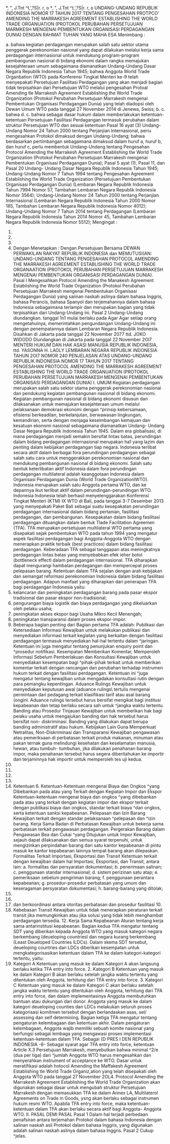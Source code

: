  *, ", J.Tnt ^t,',?S|r. r, o *, ", J.Tnt ^t,',?S|r. r, o UNDANG-UNDANG REPUBLIK INDONESIA NOMOR 17 TAHUN 2017 TENTANG PENGESAHAN PROTPCO' AMENDING THE MARRAKESH AGREEMENT ESTABLISHING THE WORLD TRADE ORGANUATION (PROTOKOL PERUBAHAN PERSETUJUAN MARMKESH MENGENAI PEMBENTUKAN ORGANISASI PERDAGANGAN DUNIA)
DENGAN RAHMAT TUHAN YANG MAHA ESA
Menimbang :

a. bahwa kegiatan perdagangan merupakan salah satu sektor utama penggerak perekonomian nasional yang dapat dilakukan melalui kerja sama perdagangan internasional untuk mendukung program-program pembangunan nasional di bidang ekonomi dalam rangka memajukan kesejahteraan umum sebagaimana diamanatkan Undang-Undang Dasar Negara Republik Indonesia Tahun 1945; bahwa Anggota World Trade Organbation (WTO) pada Konferensi Tingkat Menteri ke-9 telah menyepakati Persetujuan Fasilitasi Perdagangan yang akan menjadi bagian tidak terpisahkan dari Persetujuan WTO melalui pengesahan Protoal Amending tle Marrakesh Agreement Establishing the World Trade Organization (Protokol Perubahan Persetujuan Marrakesh mengenai Pembentukan Organisasi Perdagangan Dunia) yang telah diadopsi oleh Dewan Umum WTO pada tanggal 27 November 2014 di Jenewa, Swiss;
b.
c. bahwa d.
c. bahwa sebagai dasar hukum dalam memberlakukan ketentuan-ketentuan Persetujuan Fasilitasi Perdagangan termasuk perubahan dalam struktur Persetujuan WTO dan sesuai ketentuan Pasal 16 ayat (3) Undang-Undang Nomor 24 Tahun 2000 tentang Perjanjian Internasional, periu mengesahkan Protokol dimaksud dengan Undang-Undang; bahwa berdasarkan pertimbangan sebagaimana dimaksud dalam huruf a, huruf b, dan huruf c, perlu membentuk Undang-Undang tentang Pengesahan Protocol Amending the Marrakesh Agreement Establishing tlw World Trade Organization (Protokol Perubahan Persetujuan Marrakesh mengenai Pembentukan Organisasi Perdagangan Dunia); Pasal 5 ayat (1), Pasal 11, dan Pasal 20 Undang- Undang Dasar Negara Republik Indonesia Tahun 1945; Undang-Undang Nomor 7 Tahun 1994 tentang Pengesahan Agreement Establishing tlw World Trade Organization (Persetujuan Pembentukan Organisasi Perdagangan Dunia) (Lembaran Negara Republik Indonesia Tahun 7994 Nomor 57, Tambahan Lembaran Negara Republik Indonesia Nomor 3564); Undang-Undang Nomor 24 Tahun 2000 tentang Perjanjian Internasional (Lembaran Negara Republik Indonesia Tahun 2000 Nomor 185, Tambahan Lembaran Negara Republik Indonesia Nomor 4012); Undang-Undang Nomor 7 Tahun 2014 tentang Perdagangan (Lembaran Negara Republik Indonesia Tahun 2014 Nomor 45, Tambahan Lembaran Negara Republik Indonesia Nomor 5512);
Mengingat :

1.
2.
3.
4. Dengan Menetapkan : Dengan Persetujuan Bersama DEWAN PERWAKILAN RAKYAT REPUBLIK INDONESIA dan MEMUTUSI(AN: UNDANG-UNDANG TENTANG PENGESAHAN PROTOCOL AMENDING THE MARRAKESH AGREEMENT ESTABLISHING THE WORLD TRADE ORGANAATION (PROTOKOL PERUBAHAN PERSETUJUAN MARRAKESH MENGENAI PEMBENTUKAN ORGANISASI PERDAGANGAN DUNIA).
Pasal I
Mengesahkan Protocol Amending the Manakesh Agreement Establishing the World Trade Organization (Protokol Perubahan Persetujuan Marrakesh mengenai Pembentukan Organisasi Perdagangan Dunia) yang saiinan naskah aslinya dalam bahasa Inggris, bahasa Perancis, bahasa Spanyol dan terjemahannya dalam bahasa Indonesia sebagaimana terlampir dan merupakan bagian yang tidak terpisahkan dari Undang-Undang ini.
Pasal 2
Undang-Undang diundangkan. tanggal 1n1 mulai berlaku pada Agar
Agar setiap orang mengetahuinya, memerintahkan pengundangan Undang-Undang ini dengan penempatannya dalam Lembaran Negara Republik Indonesia. Disahkan di Jakarta pada tanggal 22 November 2077 ttd. JOKO WIDODO Diundangkan di Jakarta pada tanggal 22 November 2Ol7 MENTERI HUKUM DAN HAK ASASI MANUSIA REPUBLIK INDONESIA, ttd. YASONNA H. LAOLY LEMBARAN NEGARA REPUBLIK INDONESIA TAHUN 2OI7 NOMOR 240 PENJELASAN ATAS UNDANG-UNDANG REPUBLIK INDONESIA NOMOR 17 TAHUN 2017 TENTANG PENGESAHAN PROTOCOL AMENDING THE MARRAKESH AGREEMENT ESTABLISHING THE WORLD TRADE ORGANUATION (PROTOKOL PERUBAHAN PERSETUJUAN MARRAKESH MENGENAI PEMBENTUKAN ORGANISASI PERDAGANGAN DUNIA) I. UMUM Kegiatan perdagangan merupakan salah satu sektor utama penggerak perekonomian nasionai dan pendukung kegiatan pembangunan nasional di bidang ekonomi. Kegiatan pembangunan nasional di bidang ekonomi disusun dan dilaksanakan untuk memajukan kesejahteraan umum melalui pelaksanaan demokrasi ekonomi dengan ^prinsip kebersamaan, efisiensi berkeadilan, berkelanjutan, berwawasan lingkungan, kemandirian, serta dengan menjaga keseimbangan kemajuan dan kesatuan ekonomi nasional sebagaimana diamanatkan Undang- Undang Dasar Negara Republik Indonesia Tahun 1945. Dalam era globalisasi, di mana perdagangan menjadi semakin bersifat lintas batas, perundingan dalam bidang perdagangan internasional merupakan ha1 yang lazim dan penting dalam kebijakan perdagangan tiap negara. Indonesia terlibat secara aktif dalam berbagai fora perundingan perdagangan sebagai salah satu cara untuk menggerakkan perekonomian nasional dan mendukung pembangunan nasional di bidang ekonomi. Salah satu bentuk keterlibatan aktif Indonesia dalam fora perundingan perdagangan multilateral adalah keanggotaan Indonesia dalam Organisasi Perdagangan Dunia (World Trade OrganizationlWTO). Indonesia merupakan salah satu Anggota pertama WTO, dan ke depannya ikut terlibat aktif dalam perundingan-perundingan WTO. Indonesia Indonesia telah berhasil menyelenggarakan Konferensi Tingkat Menteri (KTM) IX WTO di Bali, pada tanggai 3-7 Desember 2013 yang menyepakati Paket Bali sebagai suatu kesepakatan perundingan perdagangan internasional dalam bidang pertanian, fasilitasi perdagangan, dan pembangunan. Kesepakatan dalam bidang fasilitasi perdagangan dituangkan dalam bentuk Tlade Facilitation Agreemen (TFA). TFA merupakan persetujuan multilateral WTO pertama yang disepakati sejak pembentukan WTO pada tahun 1994 yang mengatur aspek fasilitasi perdagangan bagi Anggota-Anggota WTO dengan menerapkan praktik terbaik (best practices) dalam bidang fasilitasi perdagangan. Keberadaan TFA sebagai tanggapan atas meningkatnya perdagangan lintas batas yang menyebabkan efek ieher botol (bottleneck effectl dalam perdagangan internasional. TFA diharapkan dapat mengurangi hambatan perdagangan dan mempercepat proses pelepasan barang. Ketentuan dalam TFA sejalan dengan arah kebijakan dan semangat reformasi perekonomian Indonesia dalam bidang fasilitasi perdagangan. Adapun manfaat yang diharapkan dari penerapan TFA bagi perdagangan Indonesia yaitu:
1. kelancaran dan peningkatan perdagangan barang pada pasar ekspor tradisional dan pasar ekspor non-tradisional;
2. pengurangan biaya logistik dan biaya perdagangan yang dikeluarkan oleh pelaku usaha;
3. peningkatan akses ekspor bagi Usaha Mikro Kecil Menengah;
4. peningkatan transparansi dalam proses ekspor-impor.
1. Beberapa bagian penting dari Bagian pertama TFA adalah: Publikasi dan Ketersediaan Informasi Kewajiban untuk melakukan publikasi dan menyediakan informasi terkait kegiatan yang berkaitan dengan fasilitasi perdagangan termasuk menyediakan hal-hal tertentu dalam ^jaringan. Ketentuan ini juga mengatur tentang penunjukan enquiry point dan ^prosedur notifikasi. Kesempatan Memberikan Komentar, Memperoleh Informasi Sebelum Pemberlakuan dan Konsultasi Kewajiban untuk menyediakan kesempatan bagi ^pihak-pihak terkait untuk memberikan komentar terkait dengan rancangan dan perubahan terhadap instrumen hukum terkait dengan fasilitasi perdagangan. Ketentuan ini ^juga mengatur tentang kewajiban untuk mengadakan konsultasi rutin dengan para pemangku kepentingan. Aduance Rulings Kewajiban untuk menyediakan keputusan awal (aduance rulings\ tertulis mengenai permintaan dari pedagang terkait klasifikasi tarif atau asal barang (onginl. Aduance rulings tersebut harus bersifat mengikat bagi institusi kepabeanan dan tetap berlaku secara sah untuk ^jangka waktu tertentu. Banding atau Prosedur Tinjauan Kewajiban untuk memberikan hak bagi peiaku usaha untuk mengajukan banding dan hak tersebut harus bersifat non- diskriminasi. Banding yang dilakukan dapat berupa banding administratif atau hukum. Kebijakan Lain Guna Memperkuat Netralitas, Non-Diskriminasi dan Transparansi Kewajiban pengawasan atau pemeriksaan di perbatasan terkait produk makanan, minuman atau pakan ternak guna melindungi kesehatan dan keselamatan manusia, hewan, atau tumbuh- tumbuhan, jika dilakukan penahanan barang impor, maka penahanan tersebut harus segera diberitahukan ke importir dan terjaminnya hak importir untuk memperoleh tes uji kedua.
2.
3.
4.
5.
6. Ketentuan 6. Ketentuan-Ketentuan mengenai Biaya dan Ongkos ^yang Dibebankan pada atau yang Terkait dengan Kegiatan Impor dan Ekspor Ketentuan-ketentuan mengenai biaya dan ongkos ^yang dibebankan pada atau yang terkait dengan kegiatan impor dan ekspor terkait dengan publikasi biaya dan ongkos, standar terkait biaya ^dan ongkos, serta ketentuan sanksi kepabeanan. Pelepasan dan Izin Barang Kewajiban terkait dengan standar pelaksanaan ^pelepasan dan ^izin barang. Kerja Sama Badan di Perbatasan Kewajiban untuk bekerja sama perbatasan terkait pengawasan perdagangan. Pergerakan Barang dalam Pengawasan Bea dan Cukai ^yang Ditujukan untuk Impor Kewajiban, sejauh dapat dilaksanakan dan semua syarat terpenuhi, untuk mengizinkan perpindahan barang dari satu kantor kepabeanan di pintu masuk ke kantor kepabeanan lainnya tempat barang akan dilepaskan. Formalitas Terkait Importasi, Eksportasi dan Transit Ketentuan terkait dengan kewajiban dalam hal Importasi, Eksportasi, dan Transit, antara lain:
a. formalitas dan persyaratan dokumentasi;
b. penerimaan salinan;
c. penggunaan standar internasional;
d. sistem perizinan satu atap;
e. pemeriksaan sebelum pengiriman barang;
f. penggunaan perantara kepabeanan;
g. prosedur-prosedur perbatasan yang umum dan keseragaman persyaratan dokumentasi;
h. barang-barang yang ditolak;
7.
8.
9. dan berkoordinasi antara otoritas perbatasan dan prosedur fasilitasi 10.
11. Kebebasan Transit Kewajiban untuk tidak menerapkan peraturan terkait transit jika memungkinkan atau jika solusi yang tidak lebih menghambat perdagangan tersedia. 12. Kerja Sama Kepabeanan Aturan tentang kerja sama antarinstitusi kepabeanan. Bagian kedua TFA mengatur tentang SDT yang diberikan kepada Anggota WTO yang masuk kategori negara berkembang (deueloping countriesl dan negara kurang berkembang (Least Deueloped Countries ILDCs). Dalam skema SDT tersebut, deueloping countries dan LDCs diberikan kesempatan untuk mengkategorisasikan ketentuan dalam TFA ke dalam kategori-kategori tertentu, yaitu:
1. Kategori A Ketentuan yang masuk ke dalam Kategori A akan langsung berlaku ketika TFA entry into force. 2. Kategori B Ketentuan yang masuk ke dalam Kategori B akan berlaku setelah jangka waktu tertentu yang ditentukan oleh Anggota, terhitung dari TFA entry into force. 3. Kategori C Ketentuan yang masuk ke dalam Kategori C akan berlaku setelah jangka waktu tertentu yang ditentukan oleh Anggota, terhitung dari TFA entry into force, dan dalam implementasinya Anggota membutuhkan bantuan atau dukungan dari donor. Anggota yang masuk ke dalam kategori deueloping counties dan LDCs melakukan seluruh proses kategorisasi komitmen tersebut dengan berlandaskan asas, sel/ assessing dan self determining. Bagian ketiga TFA mengatur tentang pengaturan kelembagaan dan ketentuan akhir. Dalam pengaturan kelembagaan, Anggota wajib memiliki sebuah komite nasional yang berfungsi sebagai lembaga yang mengawasi proses implementasi ketentuan-ketentuan dalam TFA. Sebagai {D PRES I DEN REPUBLIK INDONESIA -6- Sebagai syarat agar TFA entry into force, ketentuan Article X.3 Persetujuan Marrakesh, menyebutkan bahwa minimal ^2/e (dua per tiga) dari ^jumlah Anggota WTO harus mengesahkan dan menyerahkan instrument of acceptance ke WTO. Dasar untuk meratifikasi adalah hotocol Amending the Maffakesh Agreement Establishing tle World Trade Organiz,ation yang telah disepakati oleh Anggota WTO pada tanggal 27 November 2OL4. Protocol Amending the Marrakesh Agreement Establishing the World Trade Organization akan digunakan sebagai dasar untuk mengubah struktur Persetujuan Marrakesh dengan memasukkan TFA ke dalam Annex LA, Multilaterol Agreements on Trade in Goods, ysng akan berlaku sebagai instrumen hukum resmi WTO. Apabila TFA entry into force, maka ketentuan-ketentuan dalam TFA akan berlaku secara aktif bagi Anggota- Anggota WTO. II. PASAL DEMI PASAL Pasal 1 Dalam hal terjadi perbedaan penafsiran antara terjemahan Protokol dalam bahasa Indonesia dengan salinan naskah asli Protokol dalam bahasa Inggris, yang digunakan adalah salinan naskah aslinya dalam bahasa Inggris. Pasal 2 Cukup ^jelas.